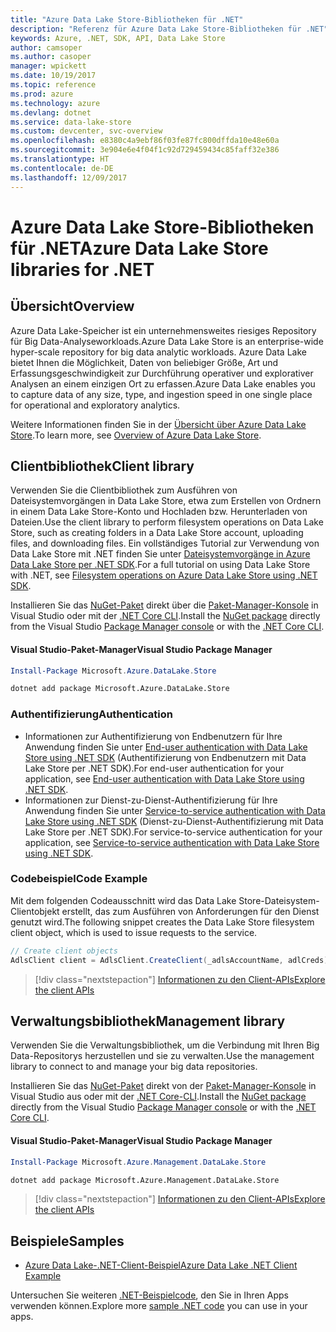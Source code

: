 ```yaml
---
title: "Azure Data Lake Store-Bibliotheken für .NET"
description: "Referenz für Azure Data Lake Store-Bibliotheken für .NET"
keywords: Azure, .NET, SDK, API, Data Lake Store
author: camsoper
ms.author: casoper
manager: wpickett
ms.date: 10/19/2017
ms.topic: reference
ms.prod: azure
ms.technology: azure
ms.devlang: dotnet
ms.service: data-lake-store
ms.custom: devcenter, svc-overview
ms.openlocfilehash: e8380c4a9ebf86f03fe87fc800dffda10e48e60a
ms.sourcegitcommit: 3e904e6e4f04f1c92d729459434c85faff32e386
ms.translationtype: HT
ms.contentlocale: de-DE
ms.lasthandoff: 12/09/2017
---
```

# <a name="azure-data-lake-store-libraries-for-net"></a><span data-ttu-id="b543b-104">Azure Data Lake Store-Bibliotheken für .NET</span><span class="sxs-lookup"><span data-stu-id="b543b-104">Azure Data Lake Store libraries for .NET</span></span>

## <a name="overview"></a><span data-ttu-id="b543b-105">Übersicht</span><span class="sxs-lookup"><span data-stu-id="b543b-105">Overview</span></span>

<span data-ttu-id="b543b-106">Azure Data Lake-Speicher ist ein unternehmensweites riesiges Repository für Big Data-Analyseworkloads.</span><span class="sxs-lookup"><span data-stu-id="b543b-106">Azure Data Lake Store is an enterprise-wide hyper-scale repository for big data analytic workloads.</span></span> <span data-ttu-id="b543b-107">Azure Data Lake bietet Ihnen die Möglichkeit, Daten von beliebiger Größe, Art und Erfassungsgeschwindigkeit zur Durchführung operativer und explorativer Analysen an einem einzigen Ort zu erfassen.</span><span class="sxs-lookup"><span data-stu-id="b543b-107">Azure Data Lake enables you to capture data of any size, type, and ingestion speed in one single place for operational and exploratory analytics.</span></span>

<span data-ttu-id="b543b-108">Weitere Informationen finden Sie in der [Übersicht über Azure Data Lake Store](/azure/data-lake-store/data-lake-store-overview).</span><span class="sxs-lookup"><span data-stu-id="b543b-108">To learn more, see [Overview of Azure Data Lake Store](/azure/data-lake-store/data-lake-store-overview).</span></span>

## <a name="client-library"></a><span data-ttu-id="b543b-109">Clientbibliothek</span><span class="sxs-lookup"><span data-stu-id="b543b-109">Client library</span></span>

<span data-ttu-id="b543b-110">Verwenden Sie die Clientbibliothek zum Ausführen von Dateisystemvorgängen in Data Lake Store, etwa zum Erstellen von Ordnern in einem Data Lake Store-Konto und Hochladen bzw. Herunterladen von Dateien.</span><span class="sxs-lookup"><span data-stu-id="b543b-110">Use the client library to perform filesystem operations on Data Lake Store, such as creating folders in a Data Lake Store account, uploading files, and downloading files.</span></span>  <span data-ttu-id="b543b-111">Ein vollständiges Tutorial zur Verwendung von Data Lake Store mit .NET finden Sie unter [Dateisystemvorgänge in Azure Data Lake Store per .NET SDK](/azure/data-lake-store/data-lake-store-data-operations-net-sdk).</span><span class="sxs-lookup"><span data-stu-id="b543b-111">For a full tutorial on using Data Lake Store with .NET, see [Filesystem operations on Azure Data Lake Store using .NET SDK](/azure/data-lake-store/data-lake-store-data-operations-net-sdk).</span></span>

<span data-ttu-id="b543b-112">Installieren Sie das [NuGet-Paket](https://www.nuget.org/packages/Microsoft.Azure.Management.DataLake.Store) direkt über die [Paket-Manager-Konsole][PackageManager] in Visual Studio oder mit der [.NET Core CLI][DotNetCLI].</span><span class="sxs-lookup"><span data-stu-id="b543b-112">Install the [NuGet package](https://www.nuget.org/packages/Microsoft.Azure.Management.DataLake.Store) directly from the Visual Studio [Package Manager console][PackageManager] or with the [.NET Core CLI][DotNetCLI].</span></span>

#### <a name="visual-studio-package-manager"></a><span data-ttu-id="b543b-113">Visual Studio-Paket-Manager</span><span class="sxs-lookup"><span data-stu-id="b543b-113">Visual Studio Package Manager</span></span>

```powershell
Install-Package Microsoft.Azure.DataLake.Store
```

```bash
dotnet add package Microsoft.Azure.DataLake.Store
```
### <a name="authentication"></a><span data-ttu-id="b543b-114">Authentifizierung</span><span class="sxs-lookup"><span data-stu-id="b543b-114">Authentication</span></span>

* <span data-ttu-id="b543b-115">Informationen zur Authentifizierung von Endbenutzern für Ihre Anwendung finden Sie unter [End-user authentication with Data Lake Store using .NET SDK](/azure/data-lake-store/data-lake-store-end-user-authenticate-net-sdk) (Authentifizierung von Endbenutzern mit Data Lake Store per .NET SDK).</span><span class="sxs-lookup"><span data-stu-id="b543b-115">For end-user authentication for your application, see [End-user authentication with Data Lake Store using .NET SDK](/azure/data-lake-store/data-lake-store-end-user-authenticate-net-sdk).</span></span>
* <span data-ttu-id="b543b-116">Informationen zur Dienst-zu-Dienst-Authentifizierung für Ihre Anwendung finden Sie unter [Service-to-service authentication with Data Lake Store using .NET SDK](/azure/data-lake-store/data-lake-store-service-to-service-authenticate-net-sdk) (Dienst-zu-Dienst-Authentifizierung mit Data Lake Store per .NET SDK).</span><span class="sxs-lookup"><span data-stu-id="b543b-116">For service-to-service authentication for your application, see [Service-to-service authentication with Data Lake Store using .NET SDK](/azure/data-lake-store/data-lake-store-service-to-service-authenticate-net-sdk).</span></span>

### <a name="code-example"></a><span data-ttu-id="b543b-117">Codebeispiel</span><span class="sxs-lookup"><span data-stu-id="b543b-117">Code Example</span></span>

<span data-ttu-id="b543b-118">Mit dem folgenden Codeausschnitt wird das Data Lake Store-Dateisystem-Clientobjekt erstellt, das zum Ausführen von Anforderungen für den Dienst genutzt wird.</span><span class="sxs-lookup"><span data-stu-id="b543b-118">The following snippet creates the Data Lake Store filesystem client object, which is used to issue requests to the service.</span></span>

```csharp
// Create client objects
AdlsClient client = AdlsClient.CreateClient(_adlsAccountName, adlCreds);
```

> [!div class="nextstepaction"]
> [<span data-ttu-id="b543b-119">Informationen zu den Client-APIs</span><span class="sxs-lookup"><span data-stu-id="b543b-119">Explore the client APIs</span></span>](/dotnet/api/overview/azure/datalakestore/client)


## <a name="management-library"></a><span data-ttu-id="b543b-120">Verwaltungsbibliothek</span><span class="sxs-lookup"><span data-stu-id="b543b-120">Management library</span></span>

<span data-ttu-id="b543b-121">Verwenden Sie die Verwaltungsbibliothek, um die Verbindung mit Ihren Big Data-Repositorys herzustellen und sie zu verwalten.</span><span class="sxs-lookup"><span data-stu-id="b543b-121">Use the management library to connect to and manage your big data repositories.</span></span>

<span data-ttu-id="b543b-122">Installieren Sie das [NuGet-Paket](https://www.nuget.org/packages/Microsoft.Azure.Management.DataLake.Store) direkt von der [Paket-Manager-Konsole][PackageManager] in Visual Studio aus oder mit der [.NET Core-CLI][DotNetCLI].</span><span class="sxs-lookup"><span data-stu-id="b543b-122">Install the [NuGet package](https://www.nuget.org/packages/Microsoft.Azure.Management.DataLake.Store) directly from the Visual Studio [Package Manager console][PackageManager] or with the [.NET Core CLI][DotNetCLI].</span></span>

#### <a name="visual-studio-package-manager"></a><span data-ttu-id="b543b-123">Visual Studio-Paket-Manager</span><span class="sxs-lookup"><span data-stu-id="b543b-123">Visual Studio Package Manager</span></span>

```powershell
Install-Package Microsoft.Azure.Management.DataLake.Store
```

```bash
dotnet add package Microsoft.Azure.Management.DataLake.Store
```

> [!div class="nextstepaction"]
> [<span data-ttu-id="b543b-124">Informationen zu den Client-APIs</span><span class="sxs-lookup"><span data-stu-id="b543b-124">Explore the client APIs</span></span>](/dotnet/api/overview/azure/datalakestore/management)


## <a name="samples"></a><span data-ttu-id="b543b-125">Beispiele</span><span class="sxs-lookup"><span data-stu-id="b543b-125">Samples</span></span>

* [<span data-ttu-id="b543b-126">Azure Data Lake-.NET-Client-Beispiel</span><span class="sxs-lookup"><span data-stu-id="b543b-126">Azure Data Lake .NET Client Example</span></span>](https://azure.microsoft.com/en-us/resources/samples/data-lake-dotnet-client/)

<span data-ttu-id="b543b-127">Untersuchen Sie weiteren [.NET-Beispielcode](https://azure.microsoft.com/resources/samples/?platform=dotnet), den Sie in Ihren Apps verwenden können.</span><span class="sxs-lookup"><span data-stu-id="b543b-127">Explore more [sample .NET code](https://azure.microsoft.com/resources/samples/?platform=dotnet) you can use in your apps.</span></span>

[PackageManager]: https://docs.microsoft.com/nuget/tools/package-manager-console
[DotNetCLI]: https://docs.microsoft.com/dotnet/core/tools/dotnet-add-package
